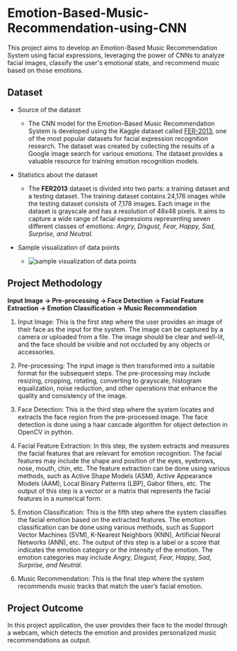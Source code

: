 # Emotion-Based-Music-Recommendation-using-CNN
This project aims to develop an Emotion-Based Music Recommendation System using facial expressions, leveraging the power of CNNs to analyze facial images, classify the user's emotional state, and recommend music based on those emotions.

## Dataset
- Source of the dataset
  - The CNN model for the Emotion-Based Music Recommendation
System is developed using the Kaggle dataset called <a href="https://www.kaggle.com/datasets/msambare/fer2013">FER-2013</a>,
one of the most popular datasets for facial expression recognition
research. The dataset was created by collecting the results of a
Google image search for various emotions. The dataset provides a
valuable resource for training emotion recognition models.

- Statistics about the dataset
  - The **FER2013** dataset is divided into two parts: a training
dataset and a testing dataset. The training dataset contains
24,176 images while the testing dataset consists of 7,178
images. Each image in the dataset is grayscale and has a
resolution of 48x48 pixels. It aims to capture a wide range of
facial expressions representing seven different classes of
emotions: _Angry, Disgust, Fear, Happy, Sad, Surprise, and
Neutral_.

- Sample visualization of data points
   - <img src="https://github.com/yashuv/Emotion-Based-Music-Recommendation-using-CNN/assets/66567559/2c68ce08-db57-4729-994f-8ba2b6788351" alt="sample visualization of data points" class="center" />

## Project Methodology
**Input Image -> Pre-processing -> Face Detection -> Facial Feature Extraction -> Emotion Classification -> Music Recommendation**

1. Input Image: This is the first step where the user provides an image of their face as the input for the system. The image can be captured by a camera or uploaded from a file. The image should be clear and well-lit, and the face should be visible and not occluded by any objects or accessories.

2. Pre-processing: The input image is then transformed into a suitable format for the subsequent steps. The pre-processing may include resizing, cropping, rotating, converting to grayscale, histogram equalization, noise reduction, and other operations that enhance the quality and consistency of the image.

3. Face Detection: This is the third step where the system locates and extracts the face region from the pre-processed image. The face detection is done using a haar cascade algorithm for object detection in OpenCV in python.

4. Facial Feature Extraction: In this step, the system extracts and measures the facial features that are relevant for emotion recognition. The facial features may include the shape and position of the eyes, eyebrows, nose, mouth, chin, etc. The feature extraction can be done using various methods, such as Active Shape Models (ASM), Active Appearance Models (AAM), Local Binary Patterns (LBP), Gabor filters, etc. The output of this step is a vector or a matrix that represents the facial features in a numerical form.

5. Emotion Classification: This is the fifth step where the system classifies the facial emotion based on the extracted features. The emotion classification can be done using various methods, such as Support Vector Machines (SVM), K-Nearest Neighbors (KNN), Artificial Neural Networks (ANN), etc. The output of this step is a label or a score that indicates the emotion category or the intensity of the emotion. The emotion categories may include _Angry, Disgust, Fear, Happy, Sad, Surprise, and
Neutral_.

6. Music Recommendation: This is the final step where the system recommends music tracks that match the user’s facial emotion.

## Project Outcome
In this project application, the user provides their face to the model through a webcam, which detects the emotion and provides personalized music recommendations as output.
